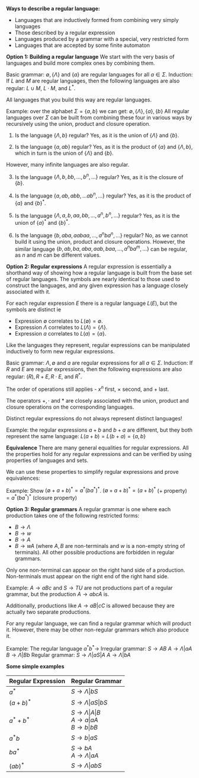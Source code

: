**Ways to describe a regular language:**
- Languages that are inductively formed from combining very simply languages
- Those described by a regular expression
- Languages produced by a grammar with a special, very restricted form
- Languages that are accepted by some finite automaton

**Option 1: Building a regular language**
We start with the very basis of languages and build more complex ones by combining them.

Basic grammar:
	$\emptyset, \{\Lambda\} \: \text{and} \: \{a\}$ are regular languages for all $a \in \Sigma$.
Induction:
	If $L$ and $M$ are regular languages, then the following languages are also regular:
		$L \cup M, \: L \cdot M, \: \text{and} \: L^\ast$.

All languages that you build this way are regular languages.

Example: over the alphabet $\Sigma = \{a, b\}$ we can get:
	$\emptyset, \{\Lambda\}, \{a\}, \{b\}$ 
All regular languages over $\Sigma$ can be built from combining these four in various ways by recursively using the union, product and closure operation.

1. Is the language $\{\Lambda, b\}$ regular?
	Yes, as it is the union of $\{\Lambda\} \: \text{and} \: \{b\}$.

2. Is the language $\{a, ab\}$ regular?
   Yes, as it is the product of $\{a\} \: \text{and} \: \{\Lambda, b\}$, which in turn is the union of $\{\Lambda\} \: \text{and} \: \{b\}$.

However, many infinite languages are also regular.

3. Is the language $\{\Lambda, b, bb, ..., b^n, ...\}$ regular?
   Yes, as it is the closure of $\{b\}$.

4. Is the language $\{a, ab, abb, ... ab^n, ...\}$ regular?
   Yes, as it is the product of $\{a\}$ and $\{b\}^\ast$.

5. Is the language $\{\Lambda, a, b, aa, bb, ..., a^n, b^n, ...\}$ regular?
   Yes, as it is the union of $\{a\}^\ast \: \text{and} \: \{b\}^\ast$.

6. Is the language $\{b, aba, aabaa, ..., a^nba^n, ...\}$ regular?
   No, as we cannot build it using the union, product and closure operations.
   However, the similar language $\{b, ab, ba, aba, aab, baa, ..., a^nba^m, ...\}$ can be regular, as $n$ and $m$ can be different values.


**Option 2: Regular expressions**
A regular expression is essentially a shorthand way of showing how a regular language is built from the base set of regular languages. The symbols are nearly identical to those used to construct the languages, and any given expression has a language closely associated with it.

For each regular expression $E$ there is a regular language $L(E)$, but the symbols are distinct ie
- Expression $\emptyset$ correlates to $L(\emptyset) = \emptyset$.
- Expression $\Lambda$ correlates to $L(\Lambda) = \{\Lambda\}$.
- Expression $a$ correlates to $L(a) = \{a\}$.

Like the languages they represent, regular expressions can be manipulated inductively to form new regular expressions.

Basic grammar:
	$\Lambda, \emptyset$ and $a$ are regular expressions for all $a \in \Sigma$.
Induction:
	If $R$ and $E$ are regular expressions, then the following expressions are also regular:
		$(R), R + E, R \cdot E,$ and $R^\ast$.

The order of operations still applies - $x^n$ first, $\times$ second, and $+$ last.

The operators $+, \cdot$ and $\ast$ are closely associated with the union, product and closure operations on the corresponding languages.

Distinct regular expressions do not always represent distinct languages!

Example: the regular expressions $a + b$ and $b + a$ are different, but they both represent the same language:
	$L(a + b) = L(b + a) = \{a, b\}$

**Equivalence**
There are many general equalities for regular expressions. All the properties hold for any regular expressions and can be verified by using properties of languages and sets.

We can use these properties to simplify regular expressions and prove equivalences:

Example: Show $(\emptyset + a + b)^\ast = a^\ast(ba^\ast)^\ast$.
	$(\emptyset + a + b)^\ast = (a + b)^\ast$ ($+$ property)
					   $= a^\ast(ba^\ast)^\ast$ (closure property)

**Option 3: Regular grammars**
A regular grammar is one where each production takes one of the following restricted forms:
- $B \rightarrow \Lambda$
- $B \rightarrow w$
- $B \rightarrow A$
- $B \rightarrow wA$
(where $A, B$ are non-terminals and $w$ is a non-empty string of terminals).
All other possible productions are forbidden in regular grammars.

Only one non-terminal can appear on the right hand side of a production. Non-terminals must appear on the right end of the right hand side.

Example: $A \rightarrow aBc$ and $S \rightarrow TU$ are not productions part of a regular grammar, but the production $A \rightarrow abcA$ is.

Additionally, productions like $A \rightarrow aB|cC$ is allowed because they are actually two separate productions.

For any regular language, we can find a regular grammar which will product it. However, there may be other non-regular grammars which also produce it.

Example: The regular language $a^{\ast}b^\ast \rightarrow$ 
	Irregular grammar:
		$S \rightarrow AB$
		$A \rightarrow \Lambda|aA$
		$B \rightarrow \Lambda|Bb$
	Regular grammar:
		$S \rightarrow \Lambda | aS | A$
		$A \rightarrow \Lambda | bA$

**Some simple examples**

| Regular Expression | Regular Grammar |
|---|---|
|$a^\ast$|$S \rightarrow \Lambda \vert bS$|
|$(a + b)^\ast$|$S \rightarrow \Lambda \vert aS \vert bS$|
|$a^\ast + b^\ast$|$S \rightarrow \Lambda \vert A \vert B$ <br> $A \rightarrow a \vert aA$ <br> $B \rightarrow b \vert bB$|
|$a^{\ast}b$|$S \rightarrow b \vert aS$|
|$ba^\ast$|$S \rightarrow bA$ <br> $A \rightarrow \Lambda \vert aA$ 
|$(ab)^\ast$|$S \rightarrow \Lambda \vert abS$| 
